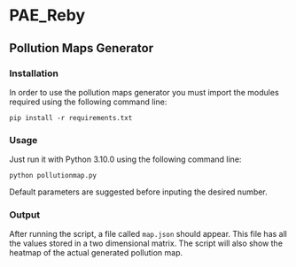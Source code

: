 # PAE_Reby

## Pollution Maps Generator
### Installation
In order to use the pollution maps generator you must import the modules required using the following command line:
```
pip install -r requirements.txt
```
### Usage 
Just run it with Python 3.10.0 using the following command line:
```
python pollutionmap.py
```
Default parameters are suggested before inputing the desired number.

### Output
After running the script, a file called `map.json` should appear. This file has all the values stored in a two dimensional matrix.
The script will also show the heatmap of the actual generated pollution map.